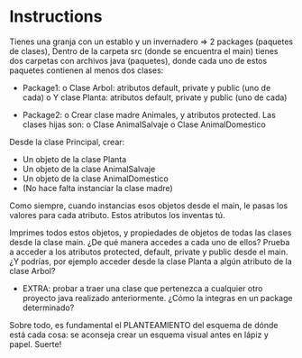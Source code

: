# Instructions
Tienes una granja con un establo y un invernadero => 2 packages (paquetes de clases),
Dentro de la carpeta src (donde se encuentra el main) tienes dos carpetas con archivos java (paquetes), donde cada uno de estos
paquetes contienen al menos dos clases:

- Package1:
o Clase Arbol: atributos default, private y public (uno de cada)
o Y clase Planta: atributos default, private y public (uno de cada)

- Package2:
o Crear clase madre Animales, y atributos protected. Las clases hijas son:
o Clase AnimalSalvaje
o Clase AnimalDomestico


Desde la clase Principal, crear:
- Un objeto de la clase Planta
- Un objeto de la clase AnimalSalvaje
- Un objeto de la clase AnimalDomestico
- (No hace falta instanciar la clase madre)

Como siempre, cuando instancias esos objetos desde el main, le pasas los valores para cada atributo. Estos atributos los inventas tú.

Imprimes todos estos objetos, y propiedades de objetos de todas las clases desde la clase main. ¿De qué manera accedes a cada uno de ellos? Prueba a acceder a los atributos protected, default, private y public desde el main. ¿Y podrías, por ejemplo acceder desde la clase Planta a algún atributo de la clase Arbol?

+ EXTRA: probar a traer una clase que pertenezca a cualquier otro proyecto java realizado anteriormente. ¿Cómo la integras en un package determinado?


Sobre todo, es fundamental el PLANTEAMIENTO del esquema de dónde está cada cosa: se aconseja crear un esquema visual antes en lápiz y papel. Suerte!
